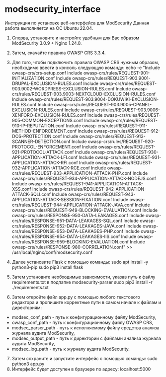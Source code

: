 # modsecurity_interface
Инструкция по установке веб-интерфейса для ModSecurity
Данная работа выполняется на ОС Ubuntu 22.04.
1)	Сперва, установите и настройте удобным для Вас образом ModSecurity 3.0.9 + Nginx 1.24.0.
2)	Затем, скачайте правила OWASP CRS 3.3.4.
3)	Для того, чтобы подключить правила OWASP CRS нужным образом, необходимо ввести в консоль следующую команду:
echo -e "Include owasp-crs/crs-setup.conf
Include owasp-crs/rules/REQUEST-901-INITIALIZATION.conf
Include owasp-crs/rules/REQUEST-903.9001-DRUPAL-EXCLUSION-RULES.conf
Include owasp-crs/rules/REQUEST-903.9002-WORDPRESS-EXCLUSION-RULES.conf
Include owasp-crs/rules/REQUEST-903.9003-NEXTCLOUD-EXCLUSION-RULES.conf
Include owasp-crs/rules/REQUEST-903.9004-DOKUWIKI-EXCLUSION-RULES.conf
Include owasp-crs/rules/REQUEST-903.9005-CPANEL-EXCLUSION-RULES.conf
Include owasp-crs/rules/REQUEST-903.9006-XENFORO-EXCLUSION-RULES.conf
Include owasp-crs/rules/REQUEST-905-COMMON-EXCEPTIONS.conf
Include owasp-crs/rules/REQUEST-910-IP-REPUTATION.conf
Include owasp-crs/rules/REQUEST-911-METHOD-ENFORCEMENT.conf
Include owasp-crs/rules/REQUEST-912-DOS-PROTECTION.conf
Include owasp-crs/rules/REQUEST-913-SCANNER-DETECTION.conf
Include owasp-crs/rules/REQUEST-920-PROTOCOL-ENFORCEMENT.conf
Include owasp-crs/rules/REQUEST-921-PROTOCOL-ATTACK.conf
Include owasp-crs/rules/REQUEST-930-APPLICATION-ATTACK-LFI.conf
Include owasp-crs/rules/REQUEST-931-APPLICATION-ATTACK-RFI.conf
Include owasp-crs/rules/REQUEST-932-APPLICATION-ATTACK-RCE.conf
Include owasp-crs/rules/REQUEST-933-APPLICATION-ATTACK-PHP.conf
Include owasp-crs/rules/REQUEST-934-APPLICATION-ATTACK-NODEJS.conf
Include owasp-crs/rules/REQUEST-941-APPLICATION-ATTACK-XSS.conf
Include owasp-crs/rules/REQUEST-942-APPLICATION-ATTACK-SQLI.conf
Include owasp-crs/rules/REQUEST-943-APPLICATION-ATTACK-SESSION-FIXATION.conf
Include owasp-crs/rules/REQUEST-944-APPLICATION-ATTACK-JAVA.conf
Include owasp-crs/rules/REQUEST-949-BLOCKING-EVALUATION.conf
Include owasp-crs/rules/RESPONSE-950-DATA-LEAKAGES.conf
Include owasp-crs/rules/RESPONSE-951-DATA-LEAKAGES-SQL.conf
Include owasp-crs/rules/RESPONSE-952-DATA-LEAKAGES-JAVA.conf
Include owasp-crs/rules/RESPONSE-953-DATA-LEAKAGES-PHP.conf
Include owasp-crs/rules/RESPONSE-954-DATA-LEAKAGES-IIS.conf
Include owasp-crs/rules/RESPONSE-959-BLOCKING-EVALUATION.conf
Include owasp-crs/rules/RESPONSE-980-CORRELATION.conf" >> /usr/local/nginx/conf/modsecurity.conf

4)	Далее установите Flask с помощью команды: 
sudo apt install -y python3-pip
sudo pip3 install flask

5)	Затем установите необходимые зависимости, указав путь к файлу requirements.txt в подпапке modsecurity-parser
sudo pip3 install -r ./requirements.txt

6)	Затем откройте файл app.py с помощью любого текстового редактора и пропишите корректные пути в самом начале к файлам и директориям:
-	modsec_conf_path  - путь к конфигурационному файлу ModSecurity,
-	owasp_conf_path  - путь к конфигурационному файлу OWASP CRS,
-	modsec_parser_path - путь к исполняемому файлу средства анализа журнала аудита ModSecurity,
-	modsec_output_path  - путь к директории с файлами анализа журнала аудита ModSecurity,
-	modsec_log_path - путь к журналу аудита ModSecurity.

7)	Затем сохраните и запустите интерфейс с помощью команды:
sudo python3 app.py
8)	Интерфейс будет доступен в браузере по адресу:
localhost:5000
